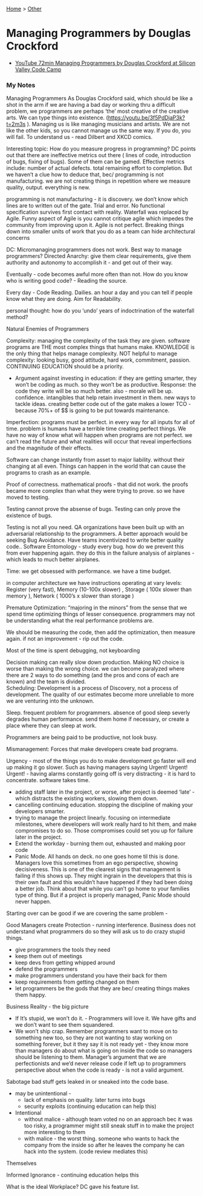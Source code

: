 [Home](../) > [Other](./)

# Managing Programmers by Douglas Crockford

- [YouTube 72min Managing Programmers by Douglas Crockford at Silicon Valley Code Camp](https://www.youtube.com/watch?v=NPlMcUxFOlY)

### My Notes

Managing Programmers
As Douglas Crockford said, which should be like a shot in the arm if we are having a bad day or working thru a difficult problem, we programmers are perhaps ‘the’ most creative of the creative arts. We can type things into existence. (https://youtu.be/3f5PdDjaP3k?t=2m3s ). Managing us is like managing musicians and artists. We are not like the other kids, so you cannot manage us the same way. If you do, you will fail. To understand us - read Dilbert and XKCD comics.

Interesting topic: How do you measure progress in programming? DC points out that there are ineffective metrics out there ( lines of code, introduction of bugs, fixing of bugs). Some of them can be gamed. Effective metrics include: number of actual defects. total remaining effort to completion. But we haven’t a clue how to deduce that, bec/ programming is not manufacturing. we are not creating things in repetition where we measure quality, output. everything is new.

programming is not manufacturing - it is discovery. we don’t know which lines are to written out of the gate. Trial and error. No functional specification survives first contact with reality. Waterfall was replaced by Agile. Funny aspect of Agile is you cannot critique agile which impedes the community from improving upon it. Agile is not perfect. Breaking things down into smaller units of work that you do as a team can hide architectural concerns

DC: Micromanaging programmers does not work. Best way to manage programmers? Directed Anarchy: give them clear requirements, give them authority and autonomy to accomplish it - and get out of their way.

Eventually - code becomes awful more often than not. How do you know who is writing good code? - Reading the source.

Every day - Code Reading. Dailies. an hour a day and you can tell if people know what they are doing. Aim for Readability.

personal thought: how do you ‘undo’ years of indoctrination of the waterfall method?

Natural Enemies of Programmers

Complexity: managing the complexity of the task they are given. software programs are THE most complex things that humans make. KNOWLEDGE is the only thing that helps manage complexity. NOT helpful to manage complexity: looking busy, good attitude, hard work, commitment, passion. CONTINUING EDUCATION should be a priority.

- Argument against investing in education: if they are getting smarter, they won’t be coding as much. so they won’t be as productive. Response: the code they write will be so much better. also - morale will be up. confidence. intangibles that help retain investment in them. new ways to tackle ideas. creating better code out of the gate makes a lower TCO - because 70%+ of $$ is going to be put towards maintenance.

Imperfection: programs must be perfect. in every way for all inputs for all of time. problem is humans have a terrible time creating perfect things. We have no way of know what will happen when programs are not perfect. we can’t read the future and what realities will occur that reveal imperfections and the magnitude of their effects.

Software can change instantly from asset to major liability. without their changing at all even. Things can happen in the world that can cause the programs to crash as an example.

Proof of correctness. mathematical proofs - that did not work. the proofs became more complex than what they were trying to prove. so we have moved to testing.

Testing cannot prove the absense of bugs. Testing can only prove the existence of bugs.

Testing is not all you need. QA organizations have been built up with an adversarial relationship to the programmers. A better approach would be seeking Bug Avoidance. Have teams incentivized to write better quality code.. Software Entomology - study every bug. how do we prevent this from ever happening again. they do this in the failure analysis of airplanes - which leads to much better airplanes.

Time: we get obsessed with performance. we have a time budget.

in computer architecture we have instructions operating at vary levels: Register (very fast), Memory (10-100x slower) , Storage ( 100x slower than memory ), Network ( 1000’s x slower than storage )

Premature Optimization: “majoring in the minors” from the sense that we spend time optimizing things of lesser consequence. programmers may not be understanding what the real performance problems are.

We should be measuring the code, then add the optimization, then measure again. if not an improvement - rip out the code.

Most of the time is spent debugging, not keyboarding

Decision making can really slow down production. Making NO choice is worse than making the wrong choice. we can become paralyzed where there are 2 ways to do something (and the pros and cons of each are known) and the team is divided.  
Scheduling: Development is a process of Discovery, not a process of development. The quality of our estimates become more unreliable to more we are venturing into the unknown.

Sleep. frequent problem for programmers. absence of good sleep severly degrades human performance. send them home if necessary, or create a place where they can sleep at work.

Programmers are being paid to be productive, not look busy.

Mismanagement: Forces that make developers create bad programs.

Urgency - most of the things you do to make development go faster will end up making it go slower. Such as
having managers saying Urgent! Urgent! Urgent! - having alarms constantly going off is very distracting - it is hard to concentrate. software takes time.

- adding staff later in the project, or worse, after project is deemed ‘late’ - which distracts the existing workers, slowing them down.
- cancelling continuing education. stopping the discipline of making your developers smarter.
- trying to manage the project linearly. focusing on intermediate milestones, where developers will work really hard to hit them, and make compromises to do so. Those compromises could set you up for failure later in the project.
- Extend the workday - burning them out, exhausted and making poor code
- Panic Mode. All hands on deck. no one goes home til this is done. Managers love this sometimes from an ego perspective, showing decisiveness. This is one of the clearest signs that management is failing if this shows up. They might ingrain in the developers that this is their own fault and this wouldn’t have happened if they had been doing a better job. Think about that while you can’t go home to your families type of thing. But if a project is properly managed, Panic Mode should never happen.

Starting over can be good if we are covering the same problem -

Good Managers create Protection - running interference. Business does not understand what programmers do so they will ask us to do crazy stupid things.

- give programmers the tools they need
- keep them out of meetings
- keep devs from getting whipped around
- defend the programmers
- make programmers understand you have their back for them
- keep requirements from getting changed on them
- let programmers be the gods that they are bec/ creating things makes them happy.

Business Reality - the big picture

- If It’s stupid, we won’t do it. - Programmers will love it. We have gifts and we don’t want to see them squandered.
- We won’t ship crap. Remember programmers want to move on to something new too, so they are not wanting to stay working on something forever, but it they say it is not ready yet - they know more than managers do about what is going on inside the code so managers should be listening to them. Manager’s argument that we are perfectionists and we’d never release code if left up to programmers perspective about when the code is ready - is not a valid argument.

Sabotage bad stuff gets leaked in or sneaked into the code base.

- may be unintentional -
  - lack of emphasis on quality. later turns into bugs
  - security exploits (continuing education can help this)
- Intentional
  - without malice - although team voted no on an approach bec it was too risky, a programmer might still sneak stuff in to make the project more interesting to them
  - with malice - the worst thing. someone who wants to hack the company from the inside so after he leaves the company he can hack into the system. (code review mediates this)

Themselves

Informed Ignorance - continuing education helps this

What is the ideal Workplace? DC gave his feature list.
